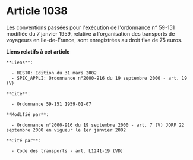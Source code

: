 # Article 1038

Les conventions passées pour l'exécution de l'ordonnance n° 59-151 modifiée du 7 janvier 1959, relative à l'organisation des
transports de voyageurs en Ile-de-France, sont enregistrées au droit fixe de 75 euros.

**Liens relatifs à cet article**

	**Liens**:

	  - HISTO: Edition du 31 mars 2002
	  - SPEC_APPLI: Ordonnance n°2000-916 du 19 septembre 2000 - art. 19 (V)

	**Cite**:

	  - Ordonnance 59-151 1959-01-07

	**Modifié par**:

	  - Ordonnance n°2000-916 du 19 septembre 2000 - art. 7 (V) JORF 22 septembre 2000 en vigueur le 1er janvier 2002

	**Cité par**:

	  - Code des transports - art. L1241-19 (VD)
